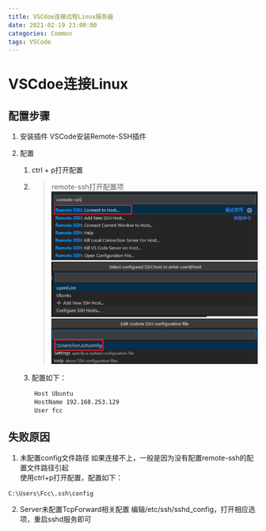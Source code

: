 ```yaml
---
title: VSCdoe连接远程Linux服务器
date: 2021-02-19 23:00:00
categories: Common
tags: VSCode
---
```


# VSCdoe连接Linux
## 配置步骤
1. 安装插件
VSCode安装Remote-SSH插件

2. 配置
    1. ctrl + p打开配置
    2. >remote-ssh打开配置项
    ![P1](/_images/Common/VSCode/2021-02-20-Remote-SSH-P1.png)
    ![P2](/_images/Common/VSCode/2021-02-20-Remote-SSH-P2.png)
    ![P3](/_images/Common/VSCode/2021-02-20-Remote-SSH-P3.png)
    1. 配置如下：
    ```bash
        Host Ubuntu
        HostName 192.168.253.129
        User fcc  
    ```

<!-- more -->

## 失败原因
1. 未配置config文件路径
如果连接不上，一般是因为没有配置remote-ssh的配置文件路径引起  
使用ctrl+p打开配置，配置如下：
```bash
C:\Users\Fcc\.ssh\config
```

2. Server未配置TcpForward相关配置
编辑/etc/ssh/sshd_config，打开相应选项，重启sshd服务即可


